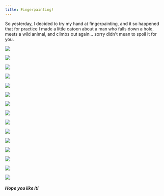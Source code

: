 ```yaml
---
title: Fingerpainting!
---
```

So yesterday, I decided to try my hand at fingerpainting, and it so happened that for practice I made a little catoon about a man who falls down a hole, meets a wild animal, and climbs out again... sorry didn't mean to spoil it for you. 

![](images/1.jpg)

![](images/2.jpg)

![](images/3.jpg)

![](images/4.jpg)

![](images/5.jpg)

![](images/6.jpg)

![](images/7.jpg)

![](images/8.jpg)

![](images/9.jpg)

![](images/10.jpg)

![](images/12.jpg)

![](images/13.jpg)

![](images/14.jpg)

![](images/15.jpg)

![](images/16.jpg)

##### Hope you like it!